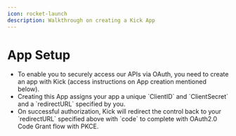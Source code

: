 ```yaml
---
icon: rocket-launch
description: Walkthrough on creating a Kick App
---
```


# App Setup

* To enable you to securely access our APIs via OAuth, you need to create an app with Kick (access instructions on App creation mentioned below).
* Creating this App assigns your app a unique \`ClientID\` and \`ClientSecret\` and a \`redirectURL\` specified by you.
* On successful authorization, Kick will redirect the control back to your \`redirectURL\` specified above with \`code\` to complete with OAuth2.0 Code Grant flow with PKCE.
